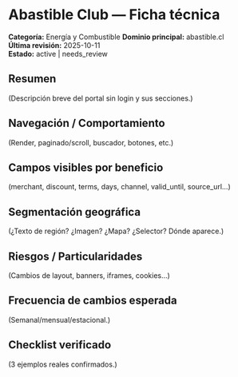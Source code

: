 # Abastible Club — Ficha técnica

**Categoría:** Energía y Combustible
**Dominio principal:** abastible.cl  
**Última revisión:** 2025-10-11  
**Estado:** active | needs_review

## Resumen
(Descripción breve del portal sin login y sus secciones.)

## Navegación / Comportamiento
(Render, paginado/scroll, buscador, botones, etc.)

## Campos visibles por beneficio
(merchant, discount, terms, days, channel, valid_until, source_url…)

## Segmentación geográfica
(¿Texto de región? ¿Imagen? ¿Mapa? ¿Selector? Dónde aparece.)

## Riesgos / Particularidades
(Cambios de layout, banners, iframes, cookies…)

## Frecuencia de cambios esperada
(Semanal/mensual/estacional.)

## Checklist verificado
(3 ejemplos reales confirmados.)
